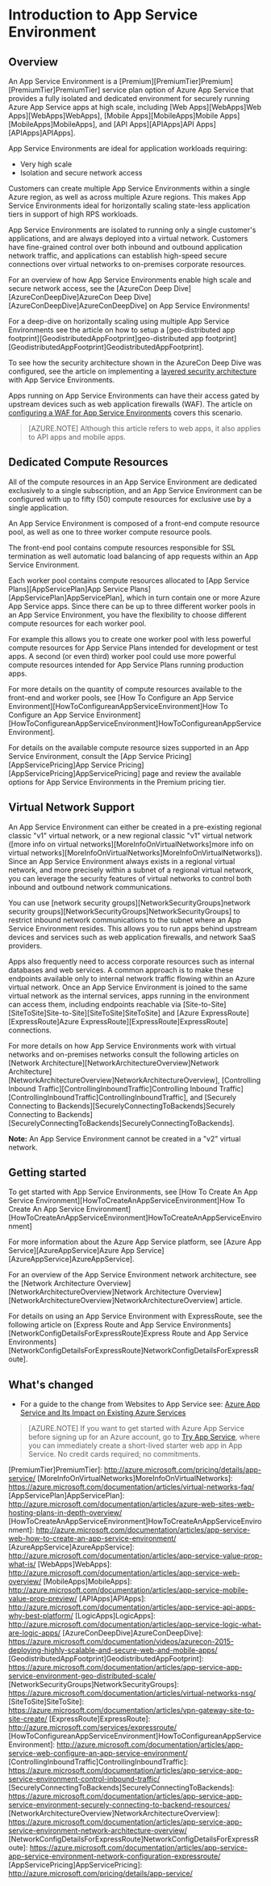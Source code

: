 <properties 
    pageTitle="Introduction to App Service Environment" 
    description="Learn about the App Service Environment feature that provides secure, VNet-joined, dedicated scale units for running all of your apps." 
    services="app-service" 
    documentationCenter="" 
    authors="ccompy" 
    manager="wpickett" 
    editor=""/>

<tags 
    ms.service="app-service" 
    ms.workload="na" 
    ms.tgt_pltfrm="na" 
    ms.devlang="na" 
    ms.topic="article" 
    ms.date="01/05/2016"
    ms.author="stefsch"/>

# Introduction to App Service Environment
## Overview
An App Service Environment is a [Premium][PremiumTier]Premium][PremiumTier]PremiumTier] service plan option of Azure App Service that provides a fully isolated and dedicated environment for securely running Azure App Service apps at high scale, including [Web Apps][WebApps]Web Apps][WebApps]WebApps], [Mobile Apps][MobileApps]Mobile Apps][MobileApps]MobileApps], and [API Apps][APIApps]API Apps][APIApps]APIApps].  

App Service Environments are ideal for application workloads requiring:

* Very high scale
* Isolation and secure network access

Customers can create multiple App Service Environments within a single Azure region, as well as across multiple Azure regions.  This makes App Service Environments ideal for horizontally scaling state-less application tiers in support of high RPS workloads.

App Service Environments are isolated to running only a single customer's applications, and are always deployed into a virtual network.  Customers have fine-grained control over both inbound and outbound application network traffic, and applications can establish high-speed secure connections over virtual networks to on-premises corporate resources.

For an overview of how App Service Environments enable high scale and secure network access, see the [AzureCon Deep Dive][AzureConDeepDive]AzureCon Deep Dive][AzureConDeepDive]AzureConDeepDive] on App Service Environments!

For a deep-dive on horizontally scaling using multiple App Service Environments see the article on how to setup a [geo-distributed app footprint][GeodistributedAppFootprint]geo-distributed app footprint][GeodistributedAppFootprint]GeodistributedAppFootprint].

To see how the security architecture shown in the AzureCon Deep Dive was configured, see the article on implementing a [layered security architecture](app-service-app-service-environment-layered-security.md) with App Service Environments.

Apps running on App Service Environments can have their access gated by upstream devices such as web application firewalls (WAF).  The article on [configuring a WAF for App Service Environments](app-service-app-service-environment-web-application-firewall.md) covers this scenario. 

> [AZURE.NOTE] Although this article refers to web apps, it also applies to API apps and mobile apps.


## Dedicated Compute Resources
All of the compute resources in an App Service Environment are dedicated exclusively to a single subscription, and an App Service Environment can be configured with up to fifty (50) compute resources for exclusive use by a single application.

An App Service Environment is composed of a front-end compute resource pool, as well as one to three worker compute resource pools. 

The front-end pool contains compute resources responsible for SSL termination as well automatic load balancing of app requests within an App Service Environment. 

Each worker pool contains compute resources allocated to [App Service Plans][AppServicePlan]App Service Plans][AppServicePlan]AppServicePlan], which in turn contain one or more Azure App Service apps.  Since there can be up to three different worker pools in an App Service Environment, you have the flexibility to choose different compute resources for each worker pool.  

For example this allows you to create one worker pool with less powerful compute resources for App Service Plans intended for development or test apps.  A second (or even third) worker pool could use more powerful compute resources intended for App Service Plans running production apps.

For more details on the quantity of compute resources available to the front-end and worker pools, see [How To Configure an App Service Environment][HowToConfigureanAppServiceEnvironment]How To Configure an App Service Environment][HowToConfigureanAppServiceEnvironment]HowToConfigureanAppServiceEnvironment].  

For details on the available compute resource sizes supported in an App Service Environment, consult the [App Service Pricing][AppServicePricing]App Service Pricing][AppServicePricing]AppServicePricing] page and review the available options for App Service Environments in the Premium pricing tier.

## Virtual Network Support
An App Service Environment can either be created in a pre-existing regional classic "v1" virtual network, or a new regional classic "v1" virtual network ([more info on virtual networks][MoreInfoOnVirtualNetworks]more info on virtual networks][MoreInfoOnVirtualNetworks]MoreInfoOnVirtualNetworks]).  Since an App Service Environment always exists in a regional virtual network, and more precisely within a subnet of a regional virtual network, you can leverage the security features of virtual networks to control both inbound and outbound network communications.  

You can use [network security groups][NetworkSecurityGroups]network security groups][NetworkSecurityGroups]NetworkSecurityGroups] to restrict inbound network communications to the subnet where an App Service Environment resides.  This allows you to run apps behind upstream devices and services such as web application firewalls, and network SaaS providers.  

Apps also frequently need to access corporate resources such as internal databases and web services.  A common approach is to make these endpoints available only to internal network traffic flowing within an Azure virtual network.  Once an App Service Environment is joined to the same virtual network as the internal services, apps running in the environment can access them, including endpoints reachable via [Site-to-Site][SiteToSite]Site-to-Site][SiteToSite]SiteToSite] and [Azure ExpressRoute][ExpressRoute]Azure ExpressRoute][ExpressRoute]ExpressRoute] connections.

For more details on how App Service Environments work with virtual networks and on-premises networks consult the following articles on [Network Architecture][NetworkArchitectureOverview]Network Architecture][NetworkArchitectureOverview]NetworkArchitectureOverview], [Controlling Inbound Traffic][ControllingInboundTraffic]Controlling Inbound Traffic][ControllingInboundTraffic]ControllingInboundTraffic], and [Securely Connecting to Backends][SecurelyConnectingToBackends]Securely Connecting to Backends][SecurelyConnectingToBackends]SecurelyConnectingToBackends]. 

**Note:**  An App Service Environment cannot be created in a "v2" virtual network.

## Getting started
To get started with App Service Environments, see [How To Create An App Service Environment][HowToCreateAnAppServiceEnvironment]How To Create An App Service Environment][HowToCreateAnAppServiceEnvironment]HowToCreateAnAppServiceEnvironment]

For more information about the Azure App Service platform, see [Azure App Service][AzureAppService]Azure App Service][AzureAppService]AzureAppService].

For an overview of the App Service Environment network architecture, see the [Network Architecture Overview][NetworkArchitectureOverview]Network Architecture Overview][NetworkArchitectureOverview]NetworkArchitectureOverview] article.

For details on using an App Service Environment with ExpressRoute, see the following article on [Express Route and App Service Environments][NetworkConfigDetailsForExpressRoute]Express Route and App Service Environments][NetworkConfigDetailsForExpressRoute]NetworkConfigDetailsForExpressRoute].

## What's changed
* For a guide to the change from Websites to App Service see: [Azure App Service and Its Impact on Existing Azure Services](http://go.microsoft.com/fwlink/?LinkId=529714)


>[AZURE.NOTE] If you want to get started with Azure App Service before signing up for an Azure account, go to [Try App Service](http://go.microsoft.com/fwlink/?LinkId=523751), where you can immediately create a short-lived starter web app in App Service. No credit cards required; no commitments.


<!-- LINKS -->
[PremiumTier]PremiumTier]: http://azure.microsoft.com/pricing/details/app-service/
[MoreInfoOnVirtualNetworks]MoreInfoOnVirtualNetworks]: https://azure.microsoft.com/documentation/articles/virtual-networks-faq/
[AppServicePlan]AppServicePlan]: http://azure.microsoft.com/documentation/articles/azure-web-sites-web-hosting-plans-in-depth-overview/
[HowToCreateAnAppServiceEnvironment]HowToCreateAnAppServiceEnvironment]: http://azure.microsoft.com/documentation/articles/app-service-web-how-to-create-an-app-service-environment/
[AzureAppService]AzureAppService]: http://azure.microsoft.com/documentation/articles/app-service-value-prop-what-is/
[WebApps]WebApps]: http://azure.microsoft.com/documentation/articles/app-service-web-overview/
[MobileApps]MobileApps]: http://azure.microsoft.com/documentation/articles/app-service-mobile-value-prop-preview/
[APIApps]APIApps]: http://azure.microsoft.com/documentation/articles/app-service-api-apps-why-best-platform/
[LogicApps]LogicApps]: http://azure.microsoft.com/documentation/articles/app-service-logic-what-are-logic-apps/
[AzureConDeepDive]AzureConDeepDive]:  https://azure.microsoft.com/documentation/videos/azurecon-2015-deploying-highly-scalable-and-secure-web-and-mobile-apps/
[GeodistributedAppFootprint]GeodistributedAppFootprint]:  https://azure.microsoft.com/documentation/articles/app-service-app-service-environment-geo-distributed-scale/
[NetworkSecurityGroups]NetworkSecurityGroups]: https://azure.microsoft.com/documentation/articles/virtual-networks-nsg/
[SiteToSite]SiteToSite]: https://azure.microsoft.com/documentation/articles/vpn-gateway-site-to-site-create/
[ExpressRoute]ExpressRoute]: http://azure.microsoft.com/services/expressroute/
[HowToConfigureanAppServiceEnvironment]HowToConfigureanAppServiceEnvironment]:  http://azure.microsoft.com/documentation/articles/app-service-web-configure-an-app-service-environment/
[ControllingInboundTraffic]ControllingInboundTraffic]:  https://azure.microsoft.com/documentation/articles/app-service-app-service-environment-control-inbound-traffic/
[SecurelyConnectingToBackends]SecurelyConnectingToBackends]:  https://azure.microsoft.com/documentation/articles/app-service-app-service-environment-securely-connecting-to-backend-resources/
[NetworkArchitectureOverview]NetworkArchitectureOverview]:  https://azure.microsoft.com/documentation/articles/app-service-app-service-environment-network-architecture-overview/
[NetworkConfigDetailsForExpressRoute]NetworkConfigDetailsForExpressRoute]:  https://azure.microsoft.com/documentation/articles/app-service-app-service-environment-network-configuration-expressroute/
[AppServicePricing]AppServicePricing]: http://azure.microsoft.com/pricing/details/app-service/ 

<!-- IMAGES -->


